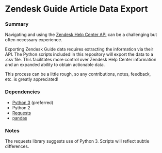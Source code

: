 # Zendesk Guide Article Data Export

### Summary
Navigating and using the [Zendesk Help Center API](https://developer.zendesk.com/rest_api/docs/help_center/introduction) can be a challenging but often necessary experience.

Exporting Zendesk Guide data requires extracting the information via their API. The Python scripts included in this repository
will export the data to a .csv file. This facilitates more control over Zendesk Help Center information and an expanded ability to obtain actionable data.

This process can be a little rough, so any contributions, notes, feedback, etc. is greatly appreciated!

### Dependencies
* [Python 3](https://www.python.org/downloads/) (preferred)
* Python 2
* [Requests](http://docs.python-requests.org/en/master/)
* [pandas](https://pandas.pydata.org/)

### Notes
The requests library suggests use of Python 3. Scripts will reflect subtle differences. 
